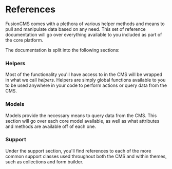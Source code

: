 # References

FusionCMS comes with a plethora of various helper methods and means to pull and manipulate data based on any need. This set of reference documentation will go over everything available to you included as part of the core platform.

The documentation is split into the following sections:

### Helpers
Most of the functionality you'll have access to in the CMS will be wrapped in what we call *helpers*. Helpers are simply global functions available to you to be used anywhere in your code to perform actions or query data from the CMS.

### Models
Models provide the necessary means to query data from the CMS. This section will go over each core model available, as well as what attributes and methods are available off of each one.

### Support
Under the support section, you'll find references to each of the more common support classes used throughout both the CMS and within themes, such as collections and form builder.
